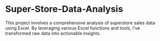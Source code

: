 # Super-Store-Data-Analysis
This project involves a comprehensive analysis of superstore sales data using Excel. By leveraging various Excel functions and tools, I've transformed raw data into actionable insights. 

